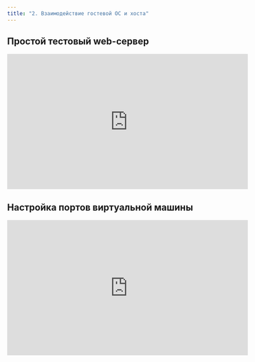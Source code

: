 ```yaml
---
title: "2. Взаимодействие гостевой ОС и хоста"
---
```


## Простой тестовый web-сервер

<iframe width="560" height="315" src="https://frontend.vh.yandex.ru/player/vT79LP0tlNCw?from=partner&mute=0&autoplay=0&branding=0" allow="autoplay; fullscreen; accelerometer; gyroscope; picture-in-picture; encrypted-media" frameborder="0" scrolling="no" allowfullscreen></iframe>

## Настройка портов виртуальной машины

<iframe width="560" height="315" src="https://frontend.vh.yandex.ru/player/vNwsZTWI9ugo?from=partner&mute=0&autoplay=0&branding=0" allow="autoplay; fullscreen; accelerometer; gyroscope; picture-in-picture; encrypted-media" frameborder="0" scrolling="no" allowfullscreen></iframe>